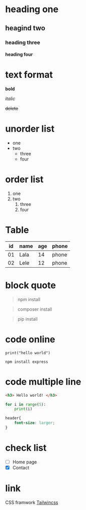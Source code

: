 # heading one
## heagind two
### heading three
#### heading four


# text format #

**bold**

*italic*

~~delete~~


# unorder list
- one
- two
    - three
    -  four

# order list
1. one
2. two
    1. three
    2. four

# Table
| id | name | age | phone |
|----|------|-----|-------|
| 01 | Lala | 14 | phone |
| 02 | Lele | 12 | phone |

# block quote
> npm install

> composer install

> pip install

# code online
`print("hello world")`

`npm install express`

# code multiple line

```html
<h3> Hello world! </h3>
```

```python
for i in range(5):
    print(i)
```

```css
header{
    font-size: larger;
}
```

# check list
- [ ] Home page
- [x] Contact

# link

CSS framwork [Tailwincss](https://tailwindcss.com/)

